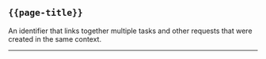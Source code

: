 ## <code>{{page-title}}</code>
	
An identifier that links together multiple tasks and other requests that were created in the same context.

---
